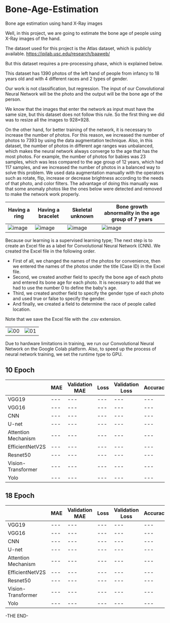 # Bone-Age-Estimation
Bone age estimation using hand X-Ray images

Well, in this project, we are going to estimate the bone age of people using X-Ray images of the hand.

The dataset used for this project is the Atlas dataset, which is publicly available.
https://ipilab.usc.edu/research/baaweb/

But this dataset requires a pre-processing phase, which is explained below.

This dataset has 1390 photos of the left hand of people from infancy to 18 years old and with 4 different races and 2 types of gender.

Our work is not classification, but regression. The input of our Convolutional Neural Network will be the photo and the output will be the bone age of the person.

We know that the images that enter the network as input must have the same size, but this dataset does not follow this rule. So the first thing we did was to resize all the images to 928×928.

On the other hand, for better training of the network, it is necessary to increase the number of photos. For this reason, we increased the number of photos to 7393 by using the data augmentation technique. Also, in this dataset, the number of photos in different age ranges was unbalanced, which makes the neural network always converge to the age that has the most photos. For example, the number of photos for babies was 23 samples, which was less compared to the age group of 12 years, which had 117 samples, and we increased the number of photos in a balanced way to solve this problem. We used data augmentation manually with the operators such as rotate, flip, increase or decrease brightness according to the needs of that photo, and color filters. The advantage of doing this manually was that some anomaly photos like the ones below were detected and removed to make the network work properly.

| Having a ring | Having a bracelet | Skeletal unknown | Bone growth abnormality in the age group of 7 years |
| --- | --- | --- | --- |
|![image](https://user-images.githubusercontent.com/103449830/233351110-a0c9aba9-c870-40f3-911c-3bd4d7c6bf8a.png)|![image](https://user-images.githubusercontent.com/103449830/233351305-9d66ed34-90ec-4e3c-a548-b63b4674936d.png)|![image](https://user-images.githubusercontent.com/103449830/233351333-8c94cda3-f0db-4e44-a248-af5846896123.png)|![image](https://user-images.githubusercontent.com/103449830/233379866-acdf2760-e112-4240-99be-1c6bfb6d32e9.png)

Because our learning is a supervised learning type; The next step is to create an Excel file as a label for Convolutional Neural Network (CNN).
We created the Excel file in the following order.
- First of all, we changed the names of the photos for convenience, then we entered the names of the photos under the title (Case ID) in the Excel file.
- Second, we created another field to specify the bone age of each photo and entered its bone age for each photo. It is necessary to add that we had to use the number 0 to define the baby's age.
- Third, we created another field to specify the gender type of each photo and used true or false to specify the gender.
- And finally, we created a field to determine the race of people called location.

Note that we save the Excel file with the .csv extension.

|||
| --- | --- |
|![00](https://user-images.githubusercontent.com/103449830/233405982-ff4ec267-e8b6-40f7-b8b1-62f1920b0b6f.jpg)|![01](https://user-images.githubusercontent.com/103449830/233406671-d268e90d-ad09-42f6-bc88-9144759c1339.jpg)

Due to hardware limitations in training, we run our Convolutional Neural Network on the Google Colab platform. Also, to speed up the process of neural network training, we set the runtime type to GPU.


## 10 Epoch 

|  | MAE | Validation MAE | Loss | Validation Loss | Accuracy | Validation Accuracy |
| --- | --- | --- | --- | --- | --- | --- |
| VGG19 | --- | --- | --- | --- | --- | ---
| VGG16 | --- | --- | --- | --- | --- | ---
| CNN | --- | --- | --- | --- | --- | ---
| U-net | --- | --- | --- | --- | --- | ---
| Attention Mechanism | --- | --- | --- | --- | --- | ---
| EfficientNetV2S | --- | --- | --- | --- | --- | ---
| Resnet50 | --- | --- | --- | --- | --- | ---
| Vision-Transformer | --- | --- | --- | --- | --- | ---
| Yolo | --- | --- | --- | --- | --- | ---


## 18 Epoch 

|  | MAE | Validation MAE | Loss | Validation Loss | Accuracy | Validation Accuracy |
| --- | --- | --- | --- | --- | --- | --- |
| VGG19 | --- | --- | --- | --- | --- | ---
| VGG16 | --- | --- | --- | --- | --- | ---
| CNN | --- | --- | --- | --- | --- | ---
| U-net | --- | --- | --- | --- | --- | ---
| Attention Mechanism | --- | --- | --- | --- | --- | ---
| EfficientNetV2S | --- | --- | --- | --- | --- | ---
| Resnet50 | --- | --- | --- | --- | --- | ---
| Vision-Transformer | --- | --- | --- | --- | --- | ---
| Yolo | --- | --- | --- | --- | --- | ---


-THE END-
